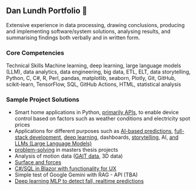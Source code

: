 ## Dan Lundh Portfolio 👋

Extensive experience in data processing, drawing conclusions, producing and implementing software/system solutions, analysing results, and summarising findings both verbally and in written form.

### Core Competencies
Technical Skills Machine learning, deep learning, large language models (LLM), data analytics, data engineering, big data, ETL, ELT, data storytelling, Python, C, C#, R, Perl, pandas, matplotlib, seaborn, Plotly, Git, GitHub, scikit-learn, TensorFlow, SQL, GitHub Actions, HTML, statistical analysis 

### Sample Project Solutions
* Smart home applications in Python, [primarily APIs](https://github.com/Dan-Lundh/API-Collection), to enable device control based on factors such as weather conditions and electricity spot prices
* Applications for different purposes such as [AI-based predictions](https://github.com/Dan-Lundh/Ice-cream-prediction), [full-stack development](https://github.com/Dan-Lundh/Youtube-db), [deep learning](https://github.com/Dan-Lundh/AI-deep_learning), dashboards, [storytelling](https://github.com/Dan-Lundh/Supahcoolsoft), AI, [and LLMs (Large Language Models)](https://github.com/Dan-Lundh/chatrobot-gbg)
* [problem-solving](https://github.com/Dan-Lundh/netanalysis) in masters thesis projects
* Analysis of motion data ([GAIT data](https://github.com/Dan-Lundh/Gait_analysis_Mindius), 3D data)
* [Surface and forces](https://github.com/Dan-Lundh/Surface)
* [C#/SQL in Blazor with functionality for UX](https://github.com/Dan-Lundh/myOLF)
* Simple test of Google Gemini with RAG - API (TBA)
* [Deep learning MLP to detect fall, realtime predictions ](https://github.com/Dan-Lundh/Falldetector)
<!--
This site was built using [GitHub Pages](https://pages.github.com/)
https://github.com/Dan-Lundh/Gait_analysis_Mindius
**Dan-Lundh/Dan-Lundh** is a ✨ _special_ ✨ repository because its `README.md` (this file) appears on your GitHub profile.

Here are some ideas to get you started:

- 🔭 I’m currently working on ...
- 🌱 I’m currently learning ...
- 👯 I’m looking to collaborate on ...
- 🤔 I’m looking for help with ...
- 💬 Ask me about ...
- 📫 How to reach me: ...
- 😄 Pronouns: ...
- ⚡ Fun fact: ...
-->
